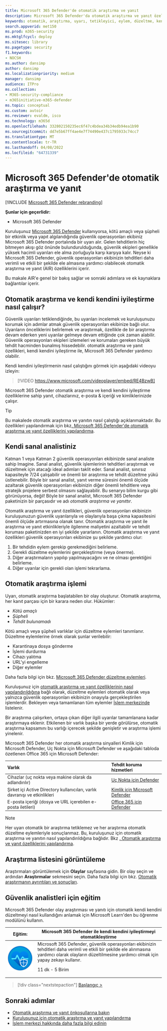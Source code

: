```yaml
---
title: Microsoft 365 Defender'de otomatik araştırma ve yanıt
description: Microsoft 365 Defender'da otomatik araştırma ve yanıt özelliklerine genel bakış (kendi kendini iyileştirme olarak da adlandırılır) edinin
keywords: otomatik, araştırma, uyarı, tetikleyici, eylem, düzeltme, kendi kendini düzeltme
search.appverid: met150
ms.prod: m365-security
ms.mktglfcycl: deploy
ms.sitesec: library
ms.pagetype: security
f1.keywords:
- NOCSH
ms.author: dansimp
author: dansimp
ms.localizationpriority: medium
manager: dansimp
audience: ITPro
ms.collection:
- M365-security-compliance
- m365initiative-m365-defender
ms.topic: conceptual
ms.custom: autoir
ms.reviewer: evaldm, isco
ms.technology: m365d
ms.openlocfilehash: 332802150235ec6f47c4bdea34b34edb94ea1b90
ms.sourcegitcommit: dd7e5b67ff4ae4e7f74490e437c1795933c74cc7
ms.translationtype: MT
ms.contentlocale: tr-TR
ms.lasthandoff: 04/08/2022
ms.locfileid: "64731339"
---
```

# <a name="automated-investigation-and-response-in-microsoft-365-defender"></a>Microsoft 365 Defender'de otomatik araştırma ve yanıt

[!INCLUDE [Microsoft 365 Defender rebranding](../includes/microsoft-defender.md)]

**Şunlar için geçerlidir:**
- Microsoft 365 Defender

Kuruluşunuz [Microsoft 365 Defender](microsoft-365-defender.md) kullanıyorsa, kötü amaçlı veya şüpheli bir etkinlik veya yapıt algılandığında güvenlik operasyonları ekibiniz Microsoft 365 Defender portalında bir uyarı alır. Gelen tehditlerin hiç bitmeyen akışı göz önünde bulundurulduğunda, güvenlik ekipleri genellikle yüksek hacimli uyarıları ele alma zorluğuyla karşı karşıya kalır. Neyse ki Microsoft 365 Defender, güvenlik operasyonları ekibinizin tehditleri daha verimli ve etkili bir şekilde ele almasına yardımcı olabilecek otomatik araştırma ve yanıt (AIR) özelliklerini içerir.

Bu makale AIR'e genel bir bakış sağlar ve sonraki adımlara ve ek kaynaklara bağlantılar içerir.

## <a name="how-automated-investigation-and-self-healing-works"></a>Otomatik araştırma ve kendi kendini iyileştirme nasıl çalışır?

Güvenlik uyarıları tetiklendiğinde, bu uyarıları incelemek ve kuruluşunuzu korumak için adımlar atmak güvenlik operasyonları ekibinize bağlı olur. Uyarıların önceliklerini belirlemek ve araştırmak, özellikle de bir araştırma devam ederken yeni uyarılar gelmeye devam ettiğinde çok zaman alabilir. Güvenlik operasyonları ekipleri izlemeleri ve korumaları gereken büyük tehdit hacminden bunalmış hissedebilir. otomatik araştırma ve yanıt özellikleri, kendi kendini iyileştirme ile, Microsoft 365 Defender yardımcı olabilir.

Kendi kendini iyileştirmenin nasıl çalıştığını görmek için aşağıdaki videoyu izleyin: <p>

> [!VIDEO https://www.microsoft.com/videoplayer/embed/RE4BzwB]

Microsoft 365 Defender otomatik araştırma ve kendi kendini iyileştirme özelliklerine sahip yanıt, cihazlarınız, e-posta & içeriği ve kimliklerinizde çalışır.
 
> [!TIP]
> Bu makalede otomatik araştırma ve yanıtın nasıl çalıştığı açıklanmaktadır. Bu özellikleri yapılandırmak için bkz[. Microsoft 365 Defender'de otomatik araştırma ve yanıt özelliklerini yapılandırma](m365d-configure-auto-investigation-response.md).

## <a name="your-own-virtual-analyst"></a>Kendi sanal analistiniz

Katman 1 veya Katman 2 güvenlik operasyonları ekibinizde sanal analiste sahip Imagine. Sanal analist, güvenlik işlemlerinin tehditleri araştırmak ve düzeltmek için atacağı ideal adımları taklit eder. Sanal analist, sınırsız kapasiteyle 7/24 çalışabilir ve önemli bir araştırma ve tehdit düzeltme yükü üstlenebilir. Böyle bir sanal analist, yanıt verme süresini önemli ölçüde azaltarak güvenlik operasyonları ekibinizin diğer önemli tehditlere veya stratejik projelere serbest olmasını sağlayabilir. Bu senaryo bilim kurgu gibi görünüyorsa, değil! Böyle bir sanal analist, Microsoft 365 Defender paketinizin bir parçasıdır ve adı *otomatik araştırma ve yanıttır*.

Otomatik araştırma ve yanıt özellikleri, güvenlik operasyonları ekibinizin kuruluşunuzun güvenlik uyarılarıyla ve olaylarıyla başa çıkma kapasitesini önemli ölçüde artırmasına olanak tanır. Otomatik araştırma ve yanıt ile araştırma ve yanıt etkinlikleriyle ilgilenme maliyetini azaltabilir ve tehdit koruması paketinizden en iyi şekilde yararlanın. Otomatik araştırma ve yanıt özellikleri güvenlik operasyonları ekibinize şu şekilde yardımcı olur:

1. Bir tehdidin eylem gerekip gerekmediğini belirleme.
2. Gerekli düzeltme eylemlerini gerçekleştirme (veya önerme).
3. Diğer araştırmaların yapılıp yapılmayacağını ve ne olması gerektiğini belirleme.
4. Diğer uyarılar için gerekli olan işlemi tekrarlama.

## <a name="the-automated-investigation-process"></a>Otomatik araştırma işlemi

Uyarı, otomatik araştırma başlatabilen bir olay oluşturur. Otomatik araştırma, her kanıt parçası için bir karara neden olur. Hükümler:
- *Kötü amaçlı*
- *Şüpheli* 
- *Tehdit bulunamadı* 

Kötü amaçlı veya şüpheli varlıklar için düzeltme eylemleri tanımlanır. Düzeltme eylemlerine örnek olarak şunlar verilebilir:

- Karantinaya dosya gönderme
- İşlemi durdurma
- Cihazı yalıtma
- URL'yi engelleme 
- Diğer eylemler

Daha fazla bilgi için bkz. [Microsoft 365 Defender düzeltme eylemleri](m365d-remediation-actions.md).

Kuruluşunuz için [otomatik araştırma ve yanıt özelliklerinin nasıl yapılandırıldığına](m365d-configure-auto-investigation-response.md) bağlı olarak, düzeltme eylemleri otomatik olarak veya yalnızca güvenlik operasyonları ekibinizin onayıyla gerçekleştirilen işlemlerdir. Bekleyen veya tamamlanan tüm eylemler [İşlem merkezinde](m365d-action-center.md) listelenir.

Bir araştırma çalışırken, ortaya çıkan diğer ilgili uyarılar tamamlanana kadar araştırmaya eklenir. Etkilenen bir varlık başka bir yerde görülürse, otomatik araştırma kapsamını bu varlığı içerecek şekilde genişletir ve araştırma işlemi yinelenir. 

Microsoft 365 Defender her otomatik araştırma sinyalleri Kimlik için Microsoft Defender, Uç Nokta için Microsoft Defender ve aşağıdaki tabloda özetlenen Office 365 için Microsoft Defender: 

|Varlık |Tehdit koruma hizmetleri  |
|:---------|:---------|
|Cihazlar (uç nokta veya makine olarak da adlandırılır) |[Uç Nokta için Defender](../defender-endpoint/automated-investigations.md) |      
|Şirket içi Active Directory kullanıcıları, varlık davranışı ve etkinlikleri     |[Kimlik için Microsoft Defender](/azure-advanced-threat-protection/what-is-atp) |      
|E-posta içeriği (dosya ve URL içerebilen e-posta iletileri)     |[Office 365 için Defender](../office-365-security/defender-for-office-365.md) |

> [!NOTE]
> Her uyarı otomatik bir araştırma tetiklemez ve her araştırma otomatik düzeltme eylemleriyle sonuçlanmaz. Bu, kuruluşunuz için otomatik araştırma ve yanıtın nasıl yapılandırıldığına bağlıdır. Bkz [. Otomatik araştırma ve yanıt özelliklerini yapılandırma](m365d-configure-auto-investigation-response.md).

## <a name="viewing-a-list-of-investigations"></a>Araştırma listesini görüntüleme

Araştırmaları görüntülemek için **Olaylar** sayfasına gidin. Bir olay seçin ve ardından **Araştırmalar** sekmesini seçin. Daha fazla bilgi için bkz. [Otomatik araştırmanın ayrıntıları ve sonuçları](m365d-autoir-results.md).

## <a name="training-for-security-analysts"></a>Güvenlik analistleri için eğitim

Microsoft 365 Defender olay araştırması ve yanıtı için otomatik kendi kendini düzeltmeyi nasıl kullandığını anlamak için Microsoft Learn'den bu öğrenme modülünü kullanın.

|Eğitim:|Microsoft 365 Defender ile kendi kendini iyileştirmeyi otomatikleştirme|
|---|---|
|![Microsoft 365 Defender eğitim simgesiyle kendi kendini düzeltmeyi otomatikleştirin.](../../media/m365d-autoir/m365-defender-auto-self-healing.svg)| Microsoft 365 Defender, güvenlik operasyonları ekibinizin tehditleri daha verimli ve etkili bir şekilde ele alınmasına yardımcı olarak olayların düzeltilmesine yardımcı olmak için yapay zekayı kullanır. <p> 11 dk - 5 Birim |

> [!div class="nextstepaction"]
> [Başlangıç >](/learn/modules/defender-self-healing/)

## <a name="next-steps"></a>Sonraki adımlar

- [Otomatik araştırma ve yanıt önkoşullarına bakın](m365d-configure-auto-investigation-response.md#prerequisites-for-automated-investigation-and-response-in-microsoft-365-defender)
- [Kuruluşunuz için otomatik araştırma ve yanıt yapılandırma](m365d-configure-auto-investigation-response.md)
- [İşlem merkezi hakkında daha fazla bilgi edinin](m365d-action-center.md)
